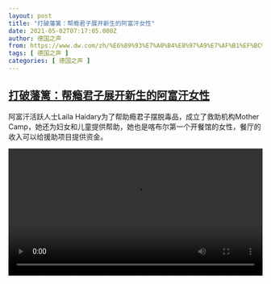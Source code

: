 ```yaml
---
layout: post
title: "打破藩篱：帮瘾君子展开新生的阿富汗女性"
date: 2021-05-02T07:17:05.000Z
author: 德国之声
from: https://www.dw.com/zh/%E6%89%93%E7%A0%B4%E8%97%A9%E7%AF%B1%EF%BC%9A%E5%B8%AE%E7%98%BE%E5%90%9B%E5%AD%90%E5%B1%95%E5%BC%80%E6%96%B0%E7%94%9F%E7%9A%84%E9%98%BF%E5%AF%8C%E6%B1%97%E5%A5%B3%E6%80%A7/a-57392299
tags: [ 德国之声 ]
categories: [ 德国之声 ]
---
```

<!--1619939825000-->
[打破藩篱：帮瘾君子展开新生的阿富汗女性](https://www.dw.com/zh/%E6%89%93%E7%A0%B4%E8%97%A9%E7%AF%B1%EF%BC%9A%E5%B8%AE%E7%98%BE%E5%90%9B%E5%AD%90%E5%B1%95%E5%BC%80%E6%96%B0%E7%94%9F%E7%9A%84%E9%98%BF%E5%AF%8C%E6%B1%97%E5%A5%B3%E6%80%A7/a-57392299)
------

<div>
<p>阿富汗活跃人士Laila Haidary为了帮助瘾君子摆脱毒品，成立了救助机构Mother Camp，她还为妇女和儿童提供帮助，她也是喀布尔第一个开餐馆的女性，餐厅的收入可以给援助项目提供资金。</small></p><video src="https://tvdownloaddw-a.akamaihd.net/dwtv_video/flv/vdt_zh/2021/bchi210430_001_e49a0bchi_210430_afghan_sd_sor.mp4" controls style="width:100%"></video>
</div>
